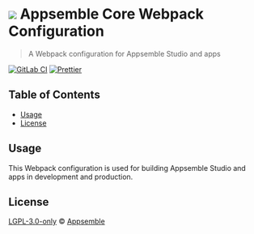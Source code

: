 # ![](https://gitlab.com/appsemble/appsemble/-/raw/0.24.9/config/assets/logo.svg) Appsemble Core Webpack Configuration

> A Webpack configuration for Appsemble Studio and apps

[![GitLab CI](https://gitlab.com/appsemble/appsemble/badges/0.24.9/pipeline.svg)](https://gitlab.com/appsemble/appsemble/-/releases/0.24.9)
[![Prettier](https://img.shields.io/badge/code_style-prettier-ff69b4.svg)](https://prettier.io)

## Table of Contents

- [Usage](#usage)
- [License](#license)

## Usage

This Webpack configuration is used for building Appsemble Studio and apps in development and
production.

## License

[LGPL-3.0-only](https://gitlab.com/appsemble/appsemble/-/blob/0.24.9/LICENSE.md) ©
[Appsemble](https://appsemble.com)
